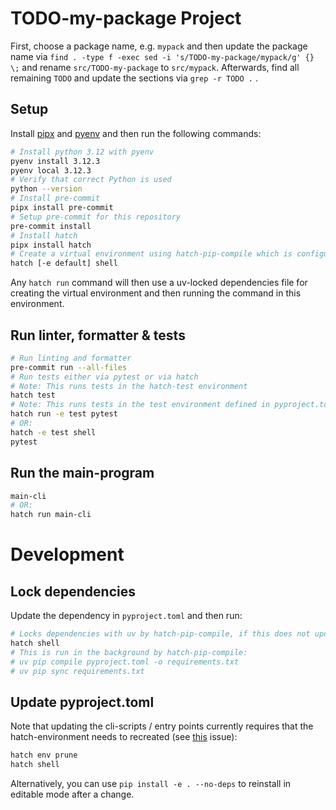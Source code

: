 # TODO-my-package Project

First, choose a package name, e.g. `mypack` and then update the package name via `find . -type f -exec sed -i 's/TODO-my-package/mypack/g' {} \;` and rename `src/TODO-my-package` to `src/mypack`.
Afterwards, find all remaining `TODO` and update the sections via `grep -r TODO .` .


## Setup

Install [pipx](https://pipx.pypa.io/stable/installation/) and [pyenv](https://github.com/pyenv/pyenv?tab=readme-ov-file#installation) and then run the following commands:

```bash
# Install python 3.12 with pyenv
pyenv install 3.12.3
pyenv local 3.12.3
# Verify that correct Python is used
python --version
# Install pre-commit
pipx install pre-commit
# Setup pre-commit for this repository
pre-commit install
# Install hatch
pipx install hatch
# Create a virtual environment using hatch-pip-compile which is configured to create uv-locked requirements-files and then install these dependencies
hatch [-e default] shell
```

Any `hatch run` command will then use a uv-locked dependencies file for creating the virtual environment and then running the command in this environment. 

## Run linter, formatter & tests

```bash
# Run linting and formatter
pre-commit run --all-files
# Run tests either via pytest or via hatch
# Note: This runs tests in the hatch-test environment
hatch test
# Note: This runs tests in the test environment defined in pyproject.toml
hatch run -e test pytest
# OR:
hatch -e test shell
pytest
```

## Run the main-program

```bash
main-cli 
# OR:
hatch run main-cli
```

# Development

## Lock dependencies

Update the dependency in `pyproject.toml` and then run:
```bash
# Locks dependencies with uv by hatch-pip-compile, if this does not update the shell then see section below
hatch shell
# This is run in the background by hatch-pip-compile:
# uv pip compile pyproject.toml -o requirements.txt 
# uv pip sync requirements.txt
```


## Update pyproject.toml
Note that updating the cli-scripts / entry points currently requires that the hatch-environment needs to recreated (see [this](https://github.com/pypa/hatch/issues/771) issue):
```bash
hatch env prune
hatch shell
```
Alternatively, you can use `pip install -e . --no-deps` to reinstall in editable mode after a change. 
